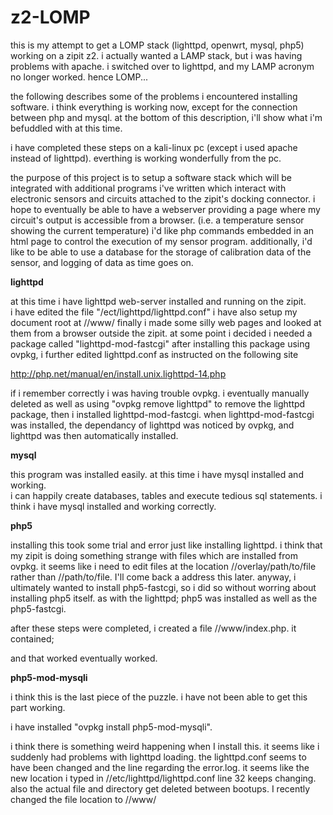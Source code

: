 # z2-LOMP
this is my attempt to get a LOMP stack (lighttpd, openwrt, mysql, php5) working on a zipit z2.
i actually wanted a LAMP stack, but i was having problems with apache.  i switched over to 
lighttpd, and my LAMP acronym no longer worked.  hence LOMP...

the following describes some of the problems i encountered installing software.  i think
everything is working now, except for the connection between php and mysql.  at the bottom of 
this description, i'll show what i'm befuddled with at this time.

i have completed these steps on a kali-linux pc (except i used apache instead of lighttpd).
everthing is working wonderfully from the pc.

the purpose of this project is to setup a software stack which will be integrated with 
additional programs i've written which interact with electronic sensors and circuits 
attached to the zipit's docking connector.  i hope to eventually be able to have a 
webserver providing a page where my circuit's output is accessible from a browser.
(i.e. a temperature sensor showing the current temperature)
i'd like php commands embedded in an html page to control the execution of my sensor program.
additionally, i'd like to be able to use a database for the storage of calibration data of
the sensor, and logging of data as time goes on.

****lighttpd****

at this time i have lighttpd web-server installed and running on the zipit.  
i have edited the file  "/ect/lighttpd/lighttpd.conf"
i have also setup my document root at //www/
finally i made some silly web pages and looked at them from a browser outside the zipit.
at some point i decided i needed a package called "lighttpd-mod-fastcgi"
after installing this package using ovpkg, i further edited lighttpd.conf 
as instructed on the following site
    
http://php.net/manual/en/install.unix.lighttpd-14.php
    
if i remember correctly i was having trouble ovpkg.  i eventually manually deleted as well 
as using "ovpkg remove lighttpd" to remove the lighttpd package, then i installed 
lighttpd-mod-fastcgi.  when lighttpd-mod-fastcgi was installed, the dependancy of lighttpd 
was noticed by ovpkg, and lighttpd was then automatically installed.

****mysql****

this program was installed easily.  at this time i have mysql installed and working.  
i can happily create databases, tables and execute tedious sql statements.  i think 
i have mysql installed and working correctly.

****php5****

installing this took some trial and error just like installing lighttpd.  i think that my 
zipit is doing something strange with files which are installed from ovpkg.  it seems 
like i need to edit files at the location //overlay/path/to/file rather than //path/to/file.
I'll come back a address this later. anyway, i ultimately wanted to install php5-fastcgi,
so i did so without worring about installing php5 itself. as with the lighttpd; php5 was 
installed as well as the php5-fastcgi.

after these steps were completed, i created a file //www/index.php.  it contained;

<?php phpinfo(); ?>

and that worked eventually worked.

****php5-mod-mysqli****

i think this is the last piece of the puzzle.  i have not been able to get this part working.

i have installed "ovpkg install php5-mod-mysqli".

i think there is something weird happening when I install this.  it seems like i suddenly had 
problems with lighttpd loading.  the lighttpd.conf seems to have been changed and the line 
regarding the error.log. it seems like the new location i typed in //etc/lighttpd/lighttpd.conf
line 32 keeps changing.  also the actual file and directory get deleted between bootups.
I recently changed the file location to //www/


